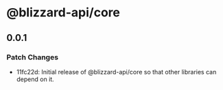 # @blizzard-api/core

## 0.0.1

### Patch Changes

- 11fc22d: Initial release of @blizzard-api/core so that other libraries can depend on it.
